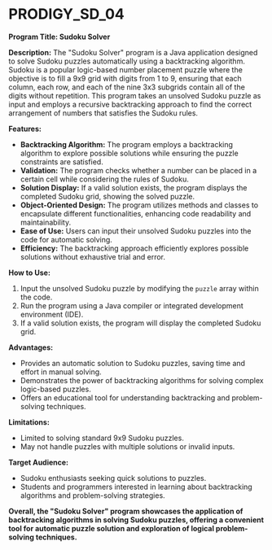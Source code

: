 # PRODIGY_SD_04
**Program Title: Sudoku Solver**

**Description:**
The "Sudoku Solver" program is a Java application designed to solve Sudoku puzzles automatically using a backtracking algorithm. Sudoku is a popular logic-based number placement puzzle where the objective is to fill a 9x9 grid with digits from 1 to 9, ensuring that each column, each row, and each of the nine 3x3 subgrids contain all of the digits without repetition. This program takes an unsolved Sudoku puzzle as input and employs a recursive backtracking approach to find the correct arrangement of numbers that satisfies the Sudoku rules.

**Features:**
- **Backtracking Algorithm:** The program employs a backtracking algorithm to explore possible solutions while ensuring the puzzle constraints are satisfied.
- **Validation:** The program checks whether a number can be placed in a certain cell while considering the rules of Sudoku.
- **Solution Display:** If a valid solution exists, the program displays the completed Sudoku grid, showing the solved puzzle.
- **Object-Oriented Design:** The program utilizes methods and classes to encapsulate different functionalities, enhancing code readability and maintainability.
- **Ease of Use:** Users can input their unsolved Sudoku puzzles into the code for automatic solving.
- **Efficiency:** The backtracking approach efficiently explores possible solutions without exhaustive trial and error.

**How to Use:**
1. Input the unsolved Sudoku puzzle by modifying the `puzzle` array within the code.
2. Run the program using a Java compiler or integrated development environment (IDE).
3. If a valid solution exists, the program will display the completed Sudoku grid.

**Advantages:**
- Provides an automatic solution to Sudoku puzzles, saving time and effort in manual solving.
- Demonstrates the power of backtracking algorithms for solving complex logic-based puzzles.
- Offers an educational tool for understanding backtracking and problem-solving techniques.

**Limitations:**
- Limited to solving standard 9x9 Sudoku puzzles.
- May not handle puzzles with multiple solutions or invalid inputs.

**Target Audience:**
- Sudoku enthusiasts seeking quick solutions to puzzles.
- Students and programmers interested in learning about backtracking algorithms and problem-solving strategies.

**Overall, the "Sudoku Solver" program showcases the application of backtracking algorithms in solving Sudoku puzzles, offering a convenient tool for automatic puzzle solution and exploration of logical problem-solving techniques.**
